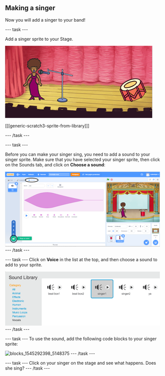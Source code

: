 ## Making a singer

Now you will add a singer to your band!

\--- task \---

Add a singer sprite to your Stage.

![captură de ecran](images/band-singer-mic.png)

[[[generic-scratch3-sprite-from-library]]]

\--- /task \---

\--- task \---

Before you can make your singer sing, you need to add a sound to your singer sprite. Make sure that you have selected your singer sprite, then click on the Sounds tab, and click on **Choose a sound**:

![screenshot](images/band-import-sound-annotated.png) \--- /task \---

\--- task \--- Click on **Voice** in the list at the top, and then choose a sound to add to your sprite.

![screenshot](images/band-choose-sound.png) \--- /task \---

\--- task \--- To use the sound, add the following code blocks to your singer sprite:

![blocks_1545292398_5148375](images/blocks_1545292398_5148375.png) \--- /task \---

\--- task \--- Click on your singer on the stage and see what happens. Does she sing? \--- /task \---